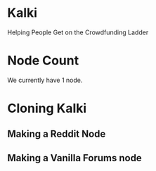 # Kalki
Helping People Get on the Crowdfunding Ladder

# Node Count

We currently have 1 node. 

# Cloning Kalki

## Making a Reddit Node


## Making a Vanilla Forums node


